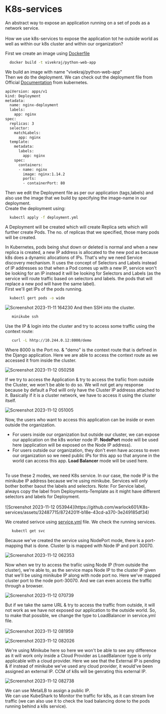 # K8s-services
An abstract way to expose an application running on a set of pods as a network service. <br/>
<br/>
How we use k8s-services to expose the application tot he outside world as well as within our k8s cluster and within our organization? <br/>

First we create an image using [Dockerfile](https://github.com/warlock601/K8s-services/blob/c88d7e410bfdb916fc008bec988b7b76dfe28e7b/Dockerfile) 
```bash
  docker build -t vivekraj/python-web-app
```
We build an image with name "vivekraj/python-web-app" <br/>
Then we do the deployment. We can check out the deployment file from Official [Documentation](https://kubernetes.io/docs/concepts/workloads/controllers/deployment/) from kubernetes. <br/>
```bash
apiVersion: apps/v1
kind: Deployment
metadata:
  name: nginx-deployment
  labels:
    app: nginx
spec:
  replicas: 3
  selector:
    matchLabels:
      app: nginx
  template:
    metadata:
      labels:
        app: nginx
    spec:
      containers:
      - name: nginx
        image: nginx:1.14.2
        ports:
        - containerPort: 80

```

Then we edit the Deployment file as per our application (tags,labels) and also use the image that we build by specifying the image-name in our deployment.<br/>
Create the deployment using:
```bash
  kubectl apply -f deployment.yml
```
A Deployment will be created which will create Replica sets which will further create Pods. The no. of replicas that we specified, those many pods will be created.<br/>


In Kubernetes, pods being shut down or deleted is normal and when a new replica is created, a new IP address is allocated to the new pod as because k8s does a dynamic allocations of IPs. That's why we need Service discovery mechanism. It uses the concept of Selectors and Labels instead of IP addresses so that when a Pod comes up with a new IP, service won't be looking for an IP instead it will be looking for Selectors and Labels (as the  service will route traffic based on selectors and labels. the pods that will replace a new pod will have the same label). <br/>
First we'll get IPs of the pods running.
```bash
  kubectl gert pods -o wide
```
![Screenshot 2023-11-11 164230](https://github.com/warlock601/K8s-services/assets/32487715/a60c111c-824e-4ac8-8db6-78e6fc396ba3)
And then SSH into the cluster.
```bash
   minikube ssh                      
```
Use the IP & login into the cluster and try to access some traffic using the context route:
```bash
   curl -L hhtp://10.244.0.12:8000/demo                      
```
Where 8000 is the Port no. & "demo" is the context route that is defined in the Django application. Here we are able to access the context route as we accessed it from inside the cluster.

![Screenshot 2023-11-12 050258](https://github.com/warlock601/K8s-services/assets/32487715/15c1fd9b-7005-4580-bed7-9dcdae588d0f)

If we try to access the Application & try to access the trafiic from outside the Cluster, we won't be able to do so. We will not get any response because by default a Pod willl only have the Cluster IP addresss attached to it. Basically if it is a cluster network, we have to access it using the cluster itself.

![Screenshot 2023-11-12 051005](https://github.com/warlock601/K8s-services/assets/32487715/834010bc-6d3e-4de0-9a3a-90b27f84bf9d)

Now, the users who want to access this application can be inside or even outside the organization.
- For users inside our organization but outside our cluster, we can expose our application on the k8s worker node IP. **NodePort** mode will be used here (application will be exposed on the Node IP address).
- For users outside our organization, they don't even have access to even our organization so we need public IPs for this app so that anyone in the world can access this app. **Load Balancer** mode will be used here. <br/>
<br/>
To use these 2 modes, we need K8s service. In our case, the node IP is the minikube IP address because we're using minikube. Services will only bother bother baout the labels and selectors.
Note: For Service label, always copy the label from Deployments-Template as it might have different selectors and labels for Deployment.
<br/>
<br/>
![Screenshot 2023-11-12 053944](https://github.com/warlock601/K8s-services/assets/32487715/8724201f-b18e-43cd-a370-3e249185df34)

We created serivce using [service.yml](https://github.com/warlock601/K8s-services/blob/4233563797769f5f025df8cc4f5a22c1965d77be/service.yml) file. We check the running services.
```bash
   kubectl get svc                    
```
Because we've created the service using NodePort mode, there is a port-mapping that is done. Cluster Ip is mapped with Node IP and port 30070.

![Screenshot 2023-11-12 062353](https://github.com/warlock601/K8s-services/assets/32487715/5e184cfe-5302-494c-9885-c9367e17265d)

Now when we try to access the trafiic using Node IP (from outside the cluster), we're able to, as the service maps Node IP to the cluster IP given that we'll be using minikube IP along with node port no.
Here we've mapped cluster port to the node port-30070. And we can even access the traffic through a browser.

![Screenshot 2023-11-12 070739](https://github.com/warlock601/K8s-services/assets/32487715/c9954361-e851-4897-8c09-24e8d1f24661)

But if we take the same URL & try to access the traffic from outside, it will not work as we have not exposed our application to the outside world. So, to make that possible, we change the type to LoadBalancer in service.yml file.
<br/>
<br/>
![Screenshot 2023-11-12 081959](https://github.com/warlock601/K8s-services/assets/32487715/730d7f61-488d-4c99-8fa6-8a3423f85db9)

![Screenshot 2023-11-12 082026](https://github.com/warlock601/K8s-services/assets/32487715/f16a984c-accd-4243-9ed0-7f53305b09c8)

We're using Minikube here so here we won't be able to see any difference as it will work only inside a Cloud Provider as LoadBalancer type is only applicable with a cloud provider.
Here we see that the External IP is pending & if instead of minikube we've used any cloud provider, it would've been assigned an external IP. CCM of k8s will be genrating this external IP.


![Screenshot 2023-11-12 082738](https://github.com/warlock601/K8s-services/assets/32487715/7e91f6d5-4fe4-4fe4-bd7e-394470f6cc3a)

We can use MetalLB to assign a public IP. <br/>
We can use KubeShark to Monitor the traffic for k8s, as it can stream live traffic (we can also use it to check the load balancing done to the pods running behind a k8s service).
